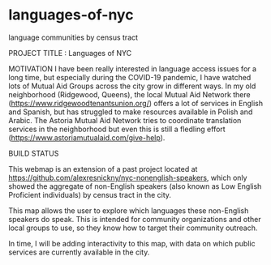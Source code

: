 # languages-of-nyc
 language communities by census tract

PROJECT TITLE : Languages of NYC

MOTIVATION
I have been really interested in language access issues for a long time, but especially during the COVID-19 pandemic, I have watched lots of Mutual Aid Groups across the city grow in different ways.
In my old neighborhood (Ridgewood, Queens), the local Mutual Aid Network there (https://www.ridgewoodtenantsunion.org/) offers a lot of services in English and Spanish, but has struggled to make resources available in Polish and Arabic.
The Astoria Mutual Aid Network tries to coordinate translation services in the neighborhood but even this is still a fledling effort (https://www.astoriamutualaid.com/give-help).

BUILD STATUS

This webmap is an extension of a past project located at https://github.com/alexresnickny/nyc-nonenglish-speakers, which only showed the aggregate of non-English speakers (also known as Low English Proficient individuals) by census tract in the city.

This map allows the user to explore which languages these non-English speakers do speak. This is intended for community organizations and other local groups to use, so they know how to target their community outreach.

In time, I will be adding interactivity to this map, with data on which public services are currently available in the city.
